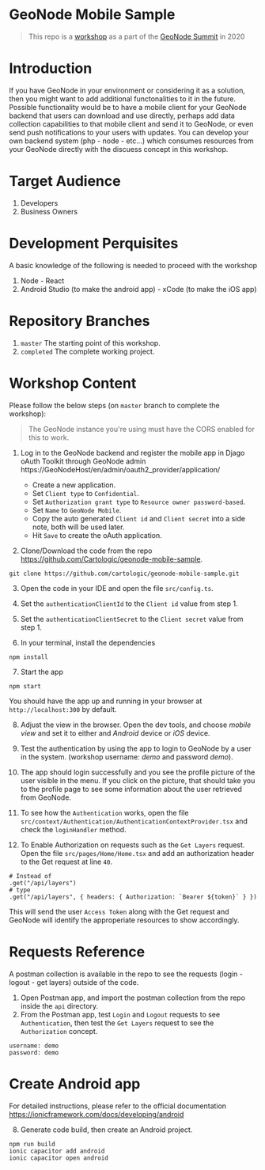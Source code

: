 # GeoNode Mobile Sample

> This repo is a [workshop](https://summit.geonode.org/schedule/#session-202) as a part of the [GeoNode Summit](http://summit.geonode.org/) in 2020

# Introduction
If you have GeoNode in your environment or considering it as a solution, then you might want to add additional functonalities to it in the future. Possible functionality would be to have a mobile client for your GeoNode backend that users can download and use directly, perhaps add data collection capabilities to that mobile client and send it to GeoNode, or even send push notifications to your users with updates. You can develop your own backend system (php - node - etc...) which consumes resources from your GeoNode directly with the discuess concept in this workshop.

# Target Audience
1. Developers
2. Business Owners

# Development Perquisites
A basic knowledge of the following is needed to proceed with the workshop
1. Node - React
2. Android Studio (to make the android app) - xCode (to make the iOS app)

# Repository Branches
1. `master` The starting point of this workshop.
2. `completed` The complete working project.

# Workshop Content
Please follow the below steps (on `master` branch to complete the workshop):
> The GeoNode instance you're using must have the CORS enabled for this to work.
1. Log in to the GeoNode backend and register the mobile app in Djago oAuth Toolkit through GeoNode admin https://GeoNodeHost/en/admin/oauth2_provider/application/
    - Create a new application.
    - Set `Client type` to `Confidential`.
    - Set `Authorization grant type` to `Resource owner password-based`.
    - Set `Name` to `GeoNode Mobile`.
    - Copy the auto generated `Client id` and `Client secret` into a side note, both will be used later.
    - Hit `Save` to create the oAuth application.

2. Clone/Download the code from the repo https://github.com/Cartologic/geonode-mobile-sample.
```
git clone https://github.com/cartologic/geonode-mobile-sample.git
```
3. Open the code in your IDE and open the file `src/config.ts`.

4. Set the `authenticationClientId` to the `Client id` value from step 1.

5. Set the `authenticationClientSecret` to the `Client secret` value from step 1.

6. In your terminal, install the dependencies
```
npm install
```

7. Start the app
```
npm start
```
You should have the app up and running in your browser at `http://localhost:300` by default.

8. Adjust the view in the browser. Open the dev tools, and choose *mobile view* and set it to either and *Android* device or *iOS* device.

9. Test the authentication by using the app to login to GeoNode by a user in the system. (workshop username: *demo* and password *demo*).

10. The app should login successfully and you see the profile picture of the user visible in the menu. If you click on the picture, that should take you to the profile page to see some information about the user retrieved from GeoNode.

11. To see how the `Authentication` works, open the file `src/context/Authentication/AuthenticationContextProvider.tsx` and check the `loginHandler` method.

12. To Enable Authorization on requests such as the `Get Layers` request. Open the file `src/pages/Home/Home.tsx` and add an authorization header to the Get request at line `40`.

```
# Instead of 
.get("/api/layers")
# type
.get("/api/layers", { headers: { Authorization: `Bearer ${token}` } })
```
This will send the user `Access Token` along with the Get request and GeoNode will identify the approperiate resources to show accordingly.

# Requests Reference
A postman collection is available in the repo to see the requests (login - logout - get layers) outside of the code.

1. Open Postman app, and import the postman collection from the repo inside the `api` directory.
2. From the Postman app, test `Login` and `Logout` requests to see `Authentication`, then test the `Get Layers` request to see the `Authorization` concept.
```
username: demo
password: demo
```

# Create Android app
For detailed instructions, please refer to the official documentation https://ionicframework.com/docs/developing/android

8. Generate code build, then create an Android project.
```
npm run build
ionic capacitor add android
ionic capacitor open android
```